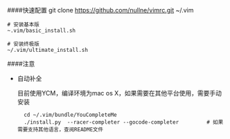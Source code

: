 ####快速配置
	git clone https://github.com/nullne/vimrc.git ~/.vim
	
	# 安装基本版
	~.vim/basic_install.sh
	
	# 安装终极版
	~/.vim/ultimate_install.sh

####注意
- 自动补全

	目前使用YCM，编译环境为mac os X，如果需要在其他平台使用，需要手动安装
		
		cd ~/.vim/bundle/YouCompleteMe
		./install.py  --racer-completer --gocode-completer         # 如果需要支持其他语言，查阅README文件